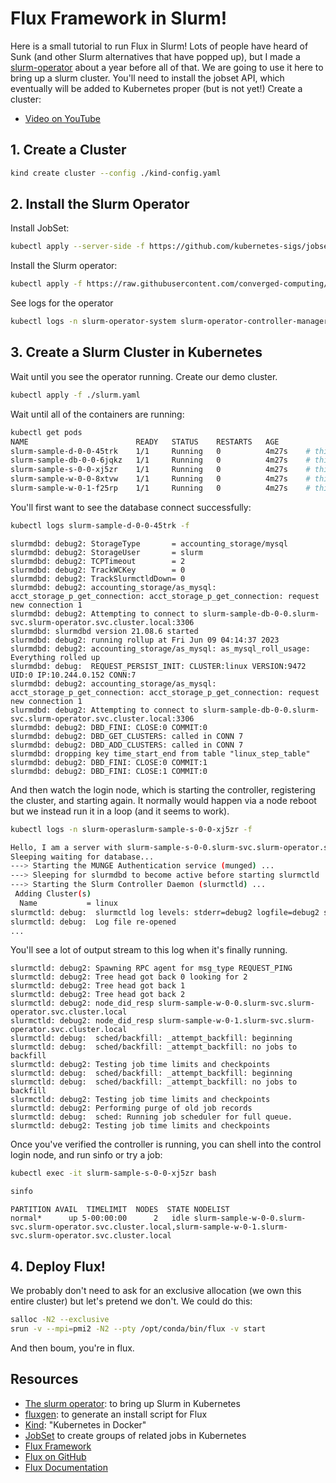 # Flux Framework in Slurm!

Here is a small tutorial to run Flux in Slurm! Lots of people have heard of Sunk (and other Slurm alternatives that have popped up), but I made a [slurm-operator](https://github.com/converged-computing/slurm-operator) about a year before all of that. We are going to use it here to bring up a slurm cluster.  You'll need to install the jobset API, which eventually will be added to Kubernetes proper (but is not yet!) Create a cluster:

 - [Video on YouTube](https://youtu.be/8ZkSLV0m7To?si=WqWKCe2jvRuTXvlJ)

## 1. Create a Cluster

```bash
kind create cluster --config ./kind-config.yaml
```

## 2. Install the Slurm Operator

Install JobSet:

```bash
kubectl apply --server-side -f https://github.com/kubernetes-sigs/jobset/releases/download/v0.7.0/manifests.yaml
```

Install the Slurm operator:

```bash
kubectl apply -f https://raw.githubusercontent.com/converged-computing/slurm-operator/refs/heads/main/examples/dist/slurm-operator.yaml
```

See logs for the operator

```bash
kubectl logs -n slurm-operator-system slurm-operator-controller-manager-6f6945579-9pknp
```

## 3. Create a Slurm Cluster in Kubernetes

Wait until you see the operator running. Create our demo cluster.

```bash
kubectl apply -f ./slurm.yaml 
```

Wait until all of the containers are running:

```bash
kubectl get pods
NAME                        READY   STATUS    RESTARTS   AGE
slurm-sample-d-0-0-45trk    1/1     Running   0          4m27s    # this is the daemon (slurmdbd)
slurm-sample-db-0-0-6jqkz   1/1     Running   0          4m27s    # this is that maria database
slurm-sample-s-0-0-xj5zr    1/1     Running   0          4m27s    # this is the login node (slurmctrl)
slurm-sample-w-0-0-8xtvw    1/1     Running   0          4m27s    # this is worker 0
slurm-sample-w-0-1-f25rp    1/1     Running   0          4m27s    # this is worker 1
```

You'll first want to see the database connect successfully:

```bash
kubectl logs slurm-sample-d-0-0-45trk -f
```
```console
slurmdbd: debug2: StorageType       = accounting_storage/mysql
slurmdbd: debug2: StorageUser       = slurm
slurmdbd: debug2: TCPTimeout        = 2
slurmdbd: debug2: TrackWCKey        = 0
slurmdbd: debug2: TrackSlurmctldDown= 0
slurmdbd: debug2: accounting_storage/as_mysql: acct_storage_p_get_connection: acct_storage_p_get_connection: request new connection 1
slurmdbd: debug2: Attempting to connect to slurm-sample-db-0-0.slurm-svc.slurm-operator.svc.cluster.local:3306
slurmdbd: slurmdbd version 21.08.6 started
slurmdbd: debug2: running rollup at Fri Jun 09 04:14:37 2023
slurmdbd: debug2: accounting_storage/as_mysql: as_mysql_roll_usage: Everything rolled up
slurmdbd: debug:  REQUEST_PERSIST_INIT: CLUSTER:linux VERSION:9472 UID:0 IP:10.244.0.152 CONN:7
slurmdbd: debug2: accounting_storage/as_mysql: acct_storage_p_get_connection: acct_storage_p_get_connection: request new connection 1
slurmdbd: debug2: Attempting to connect to slurm-sample-db-0-0.slurm-svc.slurm-operator.svc.cluster.local:3306
slurmdbd: debug2: DBD_FINI: CLOSE:0 COMMIT:0
slurmdbd: debug2: DBD_GET_CLUSTERS: called in CONN 7
slurmdbd: debug2: DBD_ADD_CLUSTERS: called in CONN 7
slurmdbd: dropping key time_start_end from table "linux_step_table"
slurmdbd: debug2: DBD_FINI: CLOSE:0 COMMIT:1
slurmdbd: debug2: DBD_FINI: CLOSE:1 COMMIT:0
```

And then watch the login node, which is starting the controller, registering the cluster, and starting again. It normally would happen via a node reboot but we instead run it in a loop (and it seems to work). 

```bash
kubectl logs -n slurm-operaslurm-sample-s-0-0-xj5zr -f
```
```bash
Hello, I am a server with slurm-sample-s-0-0.slurm-svc.slurm-operator.svc.cluster.local
Sleeping waiting for database...
---> Starting the MUNGE Authentication service (munged) ...
---> Sleeping for slurmdbd to become active before starting slurmctld ...
---> Starting the Slurm Controller Daemon (slurmctld) ...
 Adding Cluster(s)
  Name           = linux
slurmctld: debug:  slurmctld log levels: stderr=debug2 logfile=debug2 syslog=quiet
slurmctld: debug:  Log file re-opened
...
```
You'll see a lot of output stream to this log when it's finally running.

```console
slurmctld: debug2: Spawning RPC agent for msg_type REQUEST_PING
slurmctld: debug2: Tree head got back 0 looking for 2
slurmctld: debug2: Tree head got back 1
slurmctld: debug2: Tree head got back 2
slurmctld: debug2: node_did_resp slurm-sample-w-0-0.slurm-svc.slurm-operator.svc.cluster.local
slurmctld: debug2: node_did_resp slurm-sample-w-0-1.slurm-svc.slurm-operator.svc.cluster.local
slurmctld: debug:  sched/backfill: _attempt_backfill: beginning
slurmctld: debug:  sched/backfill: _attempt_backfill: no jobs to backfill
slurmctld: debug2: Testing job time limits and checkpoints
slurmctld: debug:  sched/backfill: _attempt_backfill: beginning
slurmctld: debug:  sched/backfill: _attempt_backfill: no jobs to backfill
slurmctld: debug2: Testing job time limits and checkpoints
slurmctld: debug2: Performing purge of old job records
slurmctld: debug:  sched: Running job scheduler for full queue.
slurmctld: debug2: Testing job time limits and checkpoints
```

Once you've verified the controller is running, you can shell into the control login node, and run sinfo or try a job:

```bash
kubectl exec -it slurm-sample-s-0-0-xj5zr bash
```
```bash
sinfo
```
```console
PARTITION AVAIL  TIMELIMIT  NODES  STATE NODELIST
normal*      up 5-00:00:00      2   idle slurm-sample-w-0-0.slurm-svc.slurm-operator.svc.cluster.local,slurm-sample-w-0-1.slurm-svc.slurm-operator.svc.cluster.local
```

## 4. Deploy Flux!

We probably don't need to ask for an exclusive allocation (we own this entire cluster) but let's pretend we don't. We could do this:

```bash
salloc -N2 --exclusive
srun -v --mpi=pmi2 -N2 --pty /opt/conda/bin/flux -v start
```

And then boum, you're in flux.

## Resources

- [The slurm operator](https://github.com/converged-computing/slurm-operator): to bring up Slurm in Kubernetes
- [fluxgen](https://github.com/converged-computing/fluxgen): to generate an install script for Flux
- [Kind](https://kind.sigs.k8s.io/): "Kubernetes in Docker"
- [JobSet](https://github.com/kubernetes-sigs/jobset) to create groups of related jobs in Kubernetes
- [Flux Framework](https://flux-framework.org)
- [Flux on GitHub](https://github.com/flux-framework)
- [Flux Documentation](https://flux-framework.readthedocs.io)


